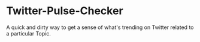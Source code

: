 # Twitter-Pulse-Checker
A quick and dirty way to get a sense of what's trending on Twitter related to a particular Topic.
